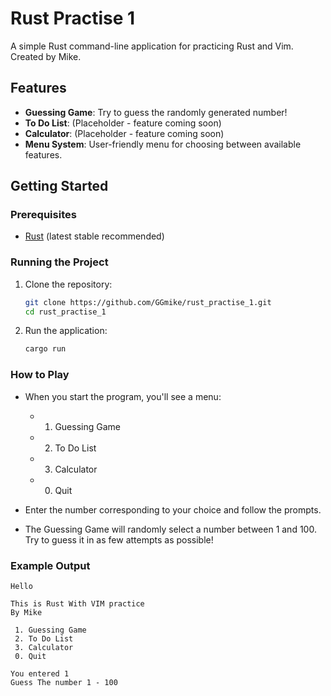 # Rust Practise 1

A simple Rust command-line application for practicing Rust and Vim.  
Created by Mike.

## Features

- **Guessing Game**: Try to guess the randomly generated number!
- **To Do List**: (Placeholder - feature coming soon)
- **Calculator**: (Placeholder - feature coming soon)
- **Menu System**: User-friendly menu for choosing between available features.

## Getting Started

### Prerequisites

- [Rust](https://www.rust-lang.org/tools/install) (latest stable recommended)

### Running the Project

1. Clone the repository:
    ```sh
    git clone https://github.com/GGmike/rust_practise_1.git
    cd rust_practise_1
    ```

2. Run the application:
    ```sh
    cargo run
    ```

### How to Play

- When you start the program, you'll see a menu:
    - 1. Guessing Game
    - 2. To Do List
    - 3. Calculator
    - 0. Quit

- Enter the number corresponding to your choice and follow the prompts.
- The Guessing Game will randomly select a number between 1 and 100. Try to guess it in as few attempts as possible!

### Example Output

```
Hello 

This is Rust With VIM practice 
By Mike

 1. Guessing Game
 2. To Do List
 3. Calculator
 0. Quit

You entered 1
Guess The number 1 - 100
```


